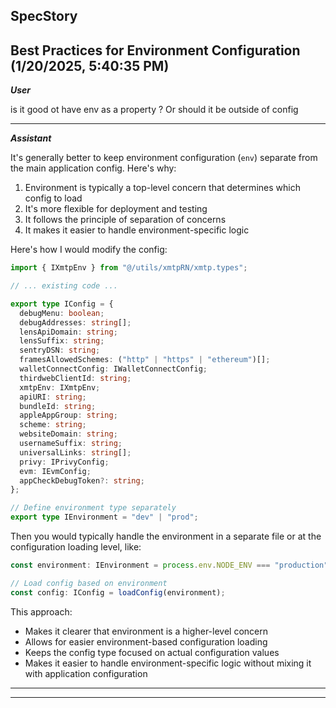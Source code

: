 ## SpecStory

## Best Practices for Environment Configuration (1/20/2025, 5:40:35 PM)

_**User**_

is it good ot have env as a property ? Or should it be outside of config

---

_**Assistant**_

It's generally better to keep environment configuration (`env`) separate from the main application config. Here's why:

1. Environment is typically a top-level concern that determines which config to load
2. It's more flexible for deployment and testing
3. It follows the principle of separation of concerns
4. It makes it easier to handle environment-specific logic

Here's how I would modify the config:

```typescript:config/config.types.ts
import { IXmtpEnv } from "@/utils/xmtpRN/xmtp.types";

// ... existing code ...

export type IConfig = {
  debugMenu: boolean;
  debugAddresses: string[];
  lensApiDomain: string;
  lensSuffix: string;
  sentryDSN: string;
  framesAllowedSchemes: ("http" | "https" | "ethereum")[];
  walletConnectConfig: IWalletConnectConfig;
  thirdwebClientId: string;
  xmtpEnv: IXmtpEnv;
  apiURI: string;
  bundleId: string;
  appleAppGroup: string;
  scheme: string;
  websiteDomain: string;
  usernameSuffix: string;
  universalLinks: string[];
  privy: IPrivyConfig;
  evm: IEvmConfig;
  appCheckDebugToken?: string;
};

// Define environment type separately
export type IEnvironment = "dev" | "prod";
```

Then you would typically handle the environment in a separate file or at the configuration loading level, like:

```typescript:config/index.ts
const environment: IEnvironment = process.env.NODE_ENV === "production" ? "prod" : "dev";

// Load config based on environment
const config: IConfig = loadConfig(environment);
```

This approach:
- Makes it clearer that environment is a higher-level concern
- Allows for easier environment-based configuration loading
- Keeps the config type focused on actual configuration values
- Makes it easier to handle environment-specific logic without mixing it with application configuration

---



---


